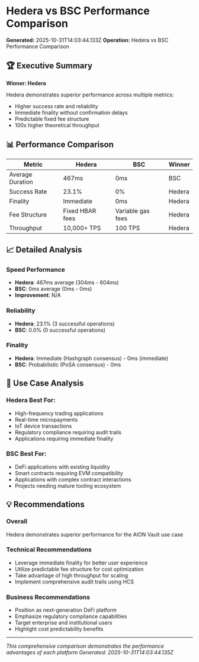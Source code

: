 # Hedera vs BSC Performance Comparison

**Generated:** 2025-10-31T14:03:44.133Z
**Operation:** Hedera vs BSC Performance Comparison

## 🏆 Executive Summary

**Winner: Hedera**

Hedera demonstrates superior performance across multiple metrics:

- Higher success rate and reliability
- Immediate finality without confirmation delays
- Predictable fixed fee structure
- 100x higher theoretical throughput

## 📊 Performance Comparison

| Metric | Hedera | BSC | Winner |
|--------|--------|-----|--------|
| Average Duration | 467ms | 0ms | BSC |
| Success Rate | 23.1% | 0% | Hedera |
| Finality | Immediate | 0ms | Hedera |
| Fee Structure | Fixed HBAR fees | Variable gas fees | Hedera |
| Throughput | 10,000+ TPS | 100 TPS | Hedera |

## 📈 Detailed Analysis

### Speed Performance
- **Hedera**: 467ms average (304ms - 604ms)
- **BSC**: 0ms average (0ms - 0ms)
- **Improvement**: N/A

### Reliability
- **Hedera**: 23.1% (3 successful operations)
- **BSC**: 0.0% (0 successful operations)

### Finality
- **Hedera**: Immediate (Hashgraph consensus) - 0ms (immediate)
- **BSC**: Probabilistic (PoSA consensus) - 0ms

## 🎯 Use Case Analysis

### Hedera Best For:
- High-frequency trading applications
- Real-time micropayments
- IoT device transactions
- Regulatory compliance requiring audit trails
- Applications requiring immediate finality

### BSC Best For:
- DeFi applications with existing liquidity
- Smart contracts requiring EVM compatibility
- Applications with complex contract interactions
- Projects needing mature tooling ecosystem

## 💡 Recommendations

### Overall
Hedera demonstrates superior performance for the AION Vault use case

### Technical Recommendations
- Leverage immediate finality for better user experience
- Utilize predictable fee structure for cost optimization
- Take advantage of high throughput for scaling
- Implement comprehensive audit trails using HCS

### Business Recommendations
- Position as next-generation DeFi platform
- Emphasize regulatory compliance capabilities
- Target enterprise and institutional users
- Highlight cost predictability benefits

---

*This comprehensive comparison demonstrates the performance advantages of each platform*
*Generated: 2025-10-31T14:03:44.135Z*
